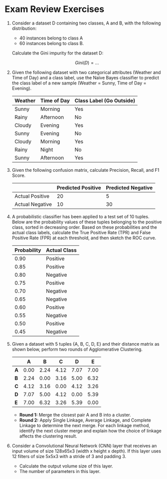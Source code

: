 # Exam Review Exercises

1. Consider a dataset D containing two classes, A and B, with the following distribution:

   - 40 instances belong to class A
   - 60 instances belong to class B.

   Calculate the Gini impurity for the dataset D:

   $$Gini(D) = ... $$

2. Given the following dataset with two categorical attributes (Weather and Time of Day) and a class label, use the Naïve Bayes classifier to predict the class label of a new sample (Weather = Sunny, Time of Day = Evening).

   | **Weather** | **Time of Day** | **Class Label (Go Outside)** |
   | ----------- | --------------- | ---------------------------- |
   | Sunny       | Morning         | Yes                          |
   | Rainy       | Afternoon       | No                           |
   | Cloudy      | Evening         | Yes                          |
   | Sunny       | Evening         | No                           |
   | Cloudy      | Morning         | Yes                          |
   | Rainy       | Night           | No                           |
   | Sunny       | Afternoon       | Yes                          |

   <!-- $$
   P_{Yes} &= \frac{4}{7}, P_{No} = \frac{3}{7}\\
   P(Sunny|Yes) &= \frac{2}{4}, P(Evening|Yes) = \frac{1}{4}\\
   P(Sunny|No) &= \frac{1}{3}, P(Evening|No) = \frac{1}{3}\\
   P(Yes|Sunny,Evening) &= P(Sunny|Yes) \times P(Evening|Yes) \times P_{Yes} \\
   &= \frac{2}{4} \times \frac{1}{4} \times \frac{4}{7} = \frac{1}{14}\\
   P(No |Sunny,Evening) &= P(Sunny|No) \times P(Evening|No) \times P_{No} \\
   &= \frac{1}{3} \times \frac{1}{3} \times \frac{3}{7} = \frac{1}{21}\\
   $$ -->

3. Given the following confusion matrix, calculate Precision, Recall, and F1 Score.

   |                 | Predicted Positive | Predicted Negative |
   | --------------- | ------------------ | ------------------ |
   | Actual Positive | 20                 | 5                  |
   | Actual Negative | 10                 | 30                 |

4. A probabilistic classifier has been applied to a test set of 10 tuples. Below are the probability values of these tuples belonging to the positive class, sorted in decreasing order. Based on these probabilities and the actual class labels, calculate the True Positive Rate (TPR) and False Positive Rate (FPR) at each threshold, and then sketch the ROC curve.

   | Probability | Actual Class |
   | ----------- | ------------ |
   | 0.90        | Positive     |
   | 0.85        | Positive     |
   | 0.80        | Negative     |
   | 0.75        | Positive     |
   | 0.70        | Negative     |
   | 0.65        | Negative     |
   | 0.60        | Positive     |
   | 0.55        | Negative     |
   | 0.50        | Positive     |
   | 0.45        | Negative     |

5. Given a dataset with 5 tuples {A, B, C, D, E} and their distance matrix as shown below, perform two rounds of Agglomerative Clustering.

   |       | **A** | **B** | **C** | **D** | **E** |
   | ----- | ----- | ----- | ----- | ----- | ----- |
   | **A** | 0.00  | 2.24  | 4.12  | 7.07  | 7.00  |
   | **B** | 2.24  | 0.00  | 3.16  | 5.00  | 6.32  |
   | **C** | 4.12  | 3.16  | 0.00  | 4.12  | 3.26  |
   | **D** | 7.07  | 5.00  | 4.12  | 0.00  | 5.39  |
   | **E** | 7.00  | 6.32  | 3.26  | 5.39  | 0.00  |

   - **Round 1:** Merge the closest pair A and B into a cluster.
   - **Round 2:** Apply Single Linkage, Average Linkage, and Complete Linkage to determine the next merge. For each linkage method, identify the next cluster merge and explain how the choice of linkage affects the clustering result.

6. Consider a Convolutional Neural Network (CNN) layer that receives an input volume of size 128x65x3 (width x height x depth). If this layer uses 12 filters of size 5x5x3 with a stride of 3 and padding 3.

   - Calculate the output volume size of this layer.
   - The number of parameters in this layer.
